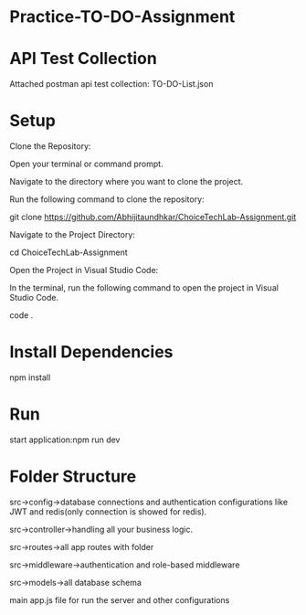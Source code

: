 # Practice-TO-DO-Assignment

# API Test Collection

Attached postman api test collection: TO-DO-List.json

# Setup

Clone the Repository:

Open your terminal or command prompt.

Navigate to the directory where you want to clone the project.

Run the following command to clone the repository:

git clone https://github.com/Abhijitaundhkar/ChoiceTechLab-Assignment.git

Navigate to the Project Directory:

cd ChoiceTechLab-Assignment

Open the Project in Visual Studio Code:

In the terminal, run the following command to open the project in Visual Studio Code.

code .

# Install Dependencies
npm install

# Run
start application:npm run dev
# Folder Structure

src->config->database connections and authentication configurations like JWT and redis(only connection is showed for redis).

src->controller->handling all your business logic.

src->routes->all app routes with folder

src->middleware->authentication and role-based middleware

src->models->all database schema

main app.js file for run the server and other configurations
